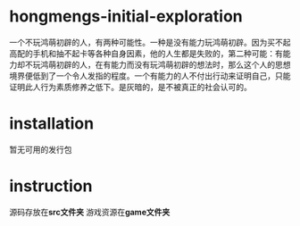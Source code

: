 # hongmengs-initial-exploration
一个不玩鸿萌初辟的人，有两种可能性。一种是没有能力玩鸿萌初辟。因为买不起高配的手机和抽不起卡等各种自身因素，他的人生都是失败的，第二种可能：有能力却不玩鸿萌初辟的人，在有能力而没有玩鸿萌初辟的想法时，那么这个人的思想境界便低到了一个令人发指的程度。一个有能力的人不付出行动来证明自己，只能证明此人行为素质修养之低下。是灰暗的，是不被真正的社会认可的。

# installation
暂无可用的发行包

# instruction
源码存放在**src文件夹**
游戏资源在**game文件夹**